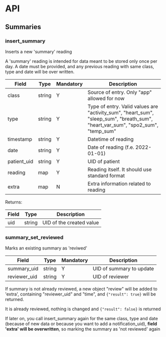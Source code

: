 # API


## Summaries

### insert_summary
Inserts a new 'summary' reading

A 'summary' reading is intended for data meant to be stored only once per day. A date must be provided, and any previous reading with same class, type and date will be over written.

|Field|Type|Mandatory|Description
|---|---|---|---
|class|string|Y|Source of entry. Only "app" allowed for now
|type|string|Y|Type of entry. Valid values are "activity_sum", "heart_sum", "sleep_sum", "breath_sum", "heart_var_sum", "spo2_sum", "temp_sum"
|timestamp|string|Y|Datetime of reading
|date|string|Y|Date of reading (f.e. 2022-01-01)
|patient_uid|string|Y|UID of patient
|reading|map|Y|Reading itself. It should use standard format
|extra|map|N|Extra information related to reading

Returns:


|Field|Type|Description
|---|---|---
|uid|string|UID of the created value


### summary_set_reviewed

Marks an existing summary as 'reviwed'

|Field|Type|Mandatory|Description
|---|---|---|---
|summary_uid|string|Y|UID of summary to update
|reviewer_uid|string|Y|UID of reviewer

If summary is not already reviewed, a new object "review" will be added to 'extra', containing "reviewer_uid" and "time",
and `{"result": true}` will be returned.

It is already reviewed, nothing is changed and  `{"result": false}` is returned

If later on, you call insert_summary again for the same class, type and date (because of new data or because you want to add a notification_uid), **field 'extra' will be overwritten**, so marking the summary as 'not reviewed' again

